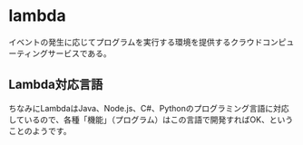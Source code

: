 # lambda

イベントの発生に応じてプログラムを実行する環境を提供するクラウドコンピューティングサービスである。

## Lambda対応言語

ちなみにLambdaはJava、Node.js、C#、Pythonのプログラミング言語に対応しているので、各種「機能」（プログラム）はこの言語で開発すればOK、ということのようです。